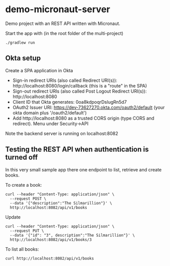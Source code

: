 # demo-micronaut-server

Demo project with an REST API written with Micronaut.

Start the app with (in the root folder of the multi-project)

    ./gradlew run



## Okta setup

Create a SPA application in Okta
* Sign-in redirect URIs (also called Redirect URI(s)): http://localhost:8080/login/callback (this is a "route" in the SPA)
* Sign-out redirect URIs (also called  Post Logout Redirect URI(s)): http://localhost:8080
* Client ID that Okta generates: 0oa8kdpoqrDslugRn5d7
* OAuth2 Issuer URI: https://dev-73627270.okta.com/oauth2/default (your okta domain plus '/oauth2/default')
* Add http://localhost:8080 as a trusted CORS origin (type CORS and redirect). Menu under Security->API

Note the backend server is running on localhost:8082

## Testing the REST API when authentication is turned off
In this very small sample app there one endpoint to list, retrieve and create books.

To create a book:

```
curl --header "Content-Type: application/json" \
  --request POST \
  --data '{"description":"The Silmarillion"}' \
  http://localhost:8082/api/v1/books

```
Update

```
curl --header "Content-Type: application/json" \
  --request PUT \
  --data '{"id": "3", description":"The Silmarillion"}' \
  http://localhost:8082/api/v1/books/3

```


To list all books:

```
curl http://localhost:8082/api/v1/books
```
